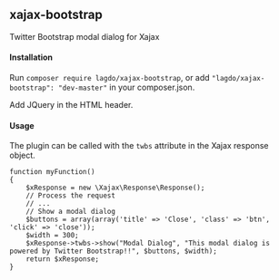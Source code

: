 ## xajax-bootstrap

Twitter Bootstrap modal dialog for Xajax

#### Installation

Run `composer require lagdo/xajax-bootstrap`, or add `"lagdo/xajax-bootstrap": "dev-master"` in your composer.json.

Add JQuery in the HTML header.

#### Usage

The plugin can be called with the `twbs` attribute in the Xajax response object.
```
function myFunction()
{
	$xResponse = new \Xajax\Response\Response();
	// Process the request
	// ...
	// Show a modal dialog
	$buttons = array(array('title' => 'Close', 'class' => 'btn', 'click' => 'close'));
	$width = 300;
	$xResponse->twbs->show("Modal Dialog", "This modal dialog is powered by Twitter Bootstrap!!", $buttons, $width);
	return $xResponse;
}
```
